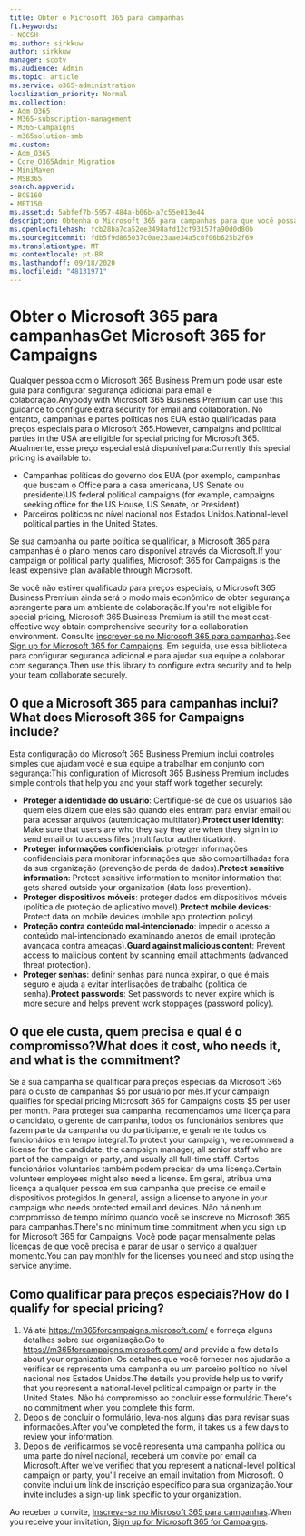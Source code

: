 ```yaml
---
title: Obter o Microsoft 365 para campanhas
f1.keywords:
- NOCSH
ms.author: sirkkuw
author: sirkkuw
manager: scotv
ms.audience: Admin
ms.topic: article
ms.service: o365-administration
localization_priority: Normal
ms.collection:
- Adm_O365
- M365-subscription-management
- M365-Campaigns
- m365solution-smb
ms.custom:
- Adm_O365
- Core_O365Admin_Migration
- MiniMaven
- MSB365
search.appverid:
- BCS160
- MET150
ms.assetid: 5abfef7b-5957-484a-b06b-a7c55e013e44
description: Obtenha o Microsoft 365 para campanhas para que você possa proteger sua campanha contra ameaças cybersecurity a emails, dados e comunicações.
ms.openlocfilehash: fcb28ba7ca52ee3498afd12cf93157fa90d0d80b
ms.sourcegitcommit: fdb5f9d865037c0ae23aae34a5c0f06b625b2f69
ms.translationtype: MT
ms.contentlocale: pt-BR
ms.lasthandoff: 09/18/2020
ms.locfileid: "48131971"
---
```

# <a name="get-microsoft-365-for-campaigns"></a><span data-ttu-id="aee8e-103">Obter o Microsoft 365 para campanhas</span><span class="sxs-lookup"><span data-stu-id="aee8e-103">Get Microsoft 365 for Campaigns</span></span>

<span data-ttu-id="aee8e-104">Qualquer pessoa com o Microsoft 365 Business Premium pode usar este guia para configurar segurança adicional para email e colaboração.</span><span class="sxs-lookup"><span data-stu-id="aee8e-104">Anybody with Microsoft 365 Business Premium can use this guidance to configure extra security for email and collaboration.</span></span> <span data-ttu-id="aee8e-105">No entanto, campanhas e partes políticas nos EUA estão qualificadas para preços especiais para o Microsoft 365.</span><span class="sxs-lookup"><span data-stu-id="aee8e-105">However, campaigns and political parties in the USA are eligible for special pricing for Microsoft 365.</span></span> <span data-ttu-id="aee8e-106">Atualmente, esse preço especial está disponível para:</span><span class="sxs-lookup"><span data-stu-id="aee8e-106">Currently this special pricing is available to:</span></span>
- <span data-ttu-id="aee8e-107">Campanhas políticas do governo dos EUA (por exemplo, campanhas que buscam o Office para a casa americana, US Senate ou presidente)</span><span class="sxs-lookup"><span data-stu-id="aee8e-107">US federal political campaigns (for example, campaigns seeking office for the US House, US Senate, or President)</span></span>
- <span data-ttu-id="aee8e-108">Parceiros políticos no nível nacional nos Estados Unidos.</span><span class="sxs-lookup"><span data-stu-id="aee8e-108">National-level political parties in the United States.</span></span>

<span data-ttu-id="aee8e-109">Se sua campanha ou parte política se qualificar, a Microsoft 365 para campanhas é o plano menos caro disponível através da Microsoft.</span><span class="sxs-lookup"><span data-stu-id="aee8e-109">If your campaign or political party qualifies, Microsoft 365 for Campaigns is the least expensive plan available through Microsoft.</span></span>  

<span data-ttu-id="aee8e-110">Se você não estiver qualificado para preços especiais, o Microsoft 365 Business Premium ainda será o modo mais econômico de obter segurança abrangente para um ambiente de colaboração.</span><span class="sxs-lookup"><span data-stu-id="aee8e-110">If you're not eligible for special pricing, Microsoft 365 Business Premium is still the most cost-effective way obtain comprehensive security for a collaboration environment.</span></span> <span data-ttu-id="aee8e-111">Consulte [inscrever-se no Microsoft 365 para campanhas](m365-campaigns-sign-up.md).</span><span class="sxs-lookup"><span data-stu-id="aee8e-111">See [Sign up for Microsoft 365 for Campaigns](m365-campaigns-sign-up.md).</span></span> <span data-ttu-id="aee8e-112">Em seguida, use essa biblioteca para configurar segurança adicional e para ajudar sua equipe a colaborar com segurança.</span><span class="sxs-lookup"><span data-stu-id="aee8e-112">Then use this library to configure extra security and to help your team collaborate securely.</span></span> 

## <a name="what-does-microsoft-365-for-campaigns-include"></a><span data-ttu-id="aee8e-113">O que a Microsoft 365 para campanhas inclui?</span><span class="sxs-lookup"><span data-stu-id="aee8e-113">What does Microsoft 365 for Campaigns include?</span></span>
<span data-ttu-id="aee8e-114">Esta configuração do Microsoft 365 Business Premium inclui controles simples que ajudam você e sua equipe a trabalhar em conjunto com segurança:</span><span class="sxs-lookup"><span data-stu-id="aee8e-114">This configuration of Microsoft 365 Business Premium includes simple controls that help you and your staff work together securely:</span></span> 
- <span data-ttu-id="aee8e-115">**Proteger a identidade do usuário**: Certifique-se de que os usuários são quem eles dizem que eles são quando eles entram para enviar email ou para acessar arquivos (autenticação multifator).</span><span class="sxs-lookup"><span data-stu-id="aee8e-115">**Protect user identity**: Make sure that users are who they say they are when they sign in to send email or to access files (multifactor authentication).</span></span>
- <span data-ttu-id="aee8e-116">**Proteger informações confidenciais**: proteger informações confidenciais para monitorar informações que são compartilhadas fora da sua organização (prevenção de perda de dados).</span><span class="sxs-lookup"><span data-stu-id="aee8e-116">**Protect sensitive information**: Protect sensitive information to monitor information that gets shared outside your organization (data loss prevention).</span></span>
- <span data-ttu-id="aee8e-117">**Proteger dispositivos móveis**: proteger dados em dispositivos móveis (política de proteção de aplicativo móvel).</span><span class="sxs-lookup"><span data-stu-id="aee8e-117">**Protect mobile devices**: Protect data on mobile devices (mobile app protection policy).</span></span>
- <span data-ttu-id="aee8e-118">**Proteção contra conteúdo mal-intencionado**: impedir o acesso a conteúdo mal-intencionado examinando anexos de email (proteção avançada contra ameaças).</span><span class="sxs-lookup"><span data-stu-id="aee8e-118">**Guard against malicious content**: Prevent access to malicious content by scanning email attachments (advanced threat protection).</span></span>
- <span data-ttu-id="aee8e-119">**Proteger senhas**: definir senhas para nunca expirar, o que é mais seguro e ajuda a evitar interlisações de trabalho (política de senha).</span><span class="sxs-lookup"><span data-stu-id="aee8e-119">**Protect passwords**: Set passwords to never expire which is more secure and helps prevent work stoppages (password policy).</span></span> 


## <a name="what-does-it-cost-who-needs-it-and-what-is-the-commitment"></a><span data-ttu-id="aee8e-120">O que ele custa, quem precisa e qual é o compromisso?</span><span class="sxs-lookup"><span data-stu-id="aee8e-120">What does it cost, who needs it, and what is the commitment?</span></span>
<span data-ttu-id="aee8e-121">Se a sua campanha se qualificar para preços especiais da Microsoft 365 para o custo de campanhas $5 por usuário por mês.</span><span class="sxs-lookup"><span data-stu-id="aee8e-121">If your campaign qualifies for special pricing Microsoft 365 for Campaigns costs $5 per user per month.</span></span> <span data-ttu-id="aee8e-122">Para proteger sua campanha, recomendamos uma licença para o candidato, o gerente de campanha, todos os funcionários seniores que fazem parte da campanha ou do participante, e geralmente todos os funcionários em tempo integral.</span><span class="sxs-lookup"><span data-stu-id="aee8e-122">To protect your campaign, we recommend a license for the candidate, the campaign manager, all senior staff who are part of the campaign or party, and usually all full-time staff.</span></span> <span data-ttu-id="aee8e-123">Certos funcionários voluntários também podem precisar de uma licença.</span><span class="sxs-lookup"><span data-stu-id="aee8e-123">Certain volunteer employees might also need a license.</span></span> <span data-ttu-id="aee8e-124">Em geral, atribua uma licença a qualquer pessoa em sua campanha que precise de email e dispositivos protegidos.</span><span class="sxs-lookup"><span data-stu-id="aee8e-124">In general, assign a license to anyone in your campaign who needs protected email and devices.</span></span>
<span data-ttu-id="aee8e-125">Não há nenhum compromisso de tempo mínimo quando você se inscreve no Microsoft 365 para campanhas.</span><span class="sxs-lookup"><span data-stu-id="aee8e-125">There's no minimum time commitment when you sign up for Microsoft 365 for Campaigns.</span></span> <span data-ttu-id="aee8e-126">Você pode pagar mensalmente pelas licenças de que você precisa e parar de usar o serviço a qualquer momento.</span><span class="sxs-lookup"><span data-stu-id="aee8e-126">You can pay monthly for the licenses you need and stop using the service anytime.</span></span>

## <a name="how-do-i-qualify-for-special-pricing"></a><span data-ttu-id="aee8e-127">Como qualificar para preços especiais?</span><span class="sxs-lookup"><span data-stu-id="aee8e-127">How do I qualify for special pricing?</span></span>

1. <span data-ttu-id="aee8e-128">Vá até https://m365forcampaigns.microsoft.com/ e forneça alguns detalhes sobre sua organização.</span><span class="sxs-lookup"><span data-stu-id="aee8e-128">Go to https://m365forcampaigns.microsoft.com/ and provide a few details about your organization.</span></span> <span data-ttu-id="aee8e-129">Os detalhes que você fornecer nos ajudarão a verificar se representa uma campanha ou um parceiro político no nível nacional nos Estados Unidos.</span><span class="sxs-lookup"><span data-stu-id="aee8e-129">The details you provide help us to verify that you represent a national-level political campaign or party in the United States.</span></span> <span data-ttu-id="aee8e-130">Não há compromisso ao concluir esse formulário.</span><span class="sxs-lookup"><span data-stu-id="aee8e-130">There's no commitment when you complete this form.</span></span> 
2. <span data-ttu-id="aee8e-131">Depois de concluir o formulário, leva-nos alguns dias para revisar suas informações.</span><span class="sxs-lookup"><span data-stu-id="aee8e-131">After you've completed the form, it takes us a few days to review your information.</span></span> 
3. <span data-ttu-id="aee8e-132">Depois de verificarmos se você representa uma campanha política ou uma parte do nível nacional, receberá um convite por email da Microsoft.</span><span class="sxs-lookup"><span data-stu-id="aee8e-132">After we've verified that you represent a national-level political campaign or party, you'll receive an email invitation from Microsoft.</span></span> <span data-ttu-id="aee8e-133">O convite inclui um link de inscrição específico para sua organização.</span><span class="sxs-lookup"><span data-stu-id="aee8e-133">Your invite includes a sign-up link specific to your organization.</span></span> 

<span data-ttu-id="aee8e-134">Ao receber o convite, [Inscreva-se no Microsoft 365 para campanhas](m365-campaigns-sign-up.md).</span><span class="sxs-lookup"><span data-stu-id="aee8e-134">When you receive your invitation, [Sign up for Microsoft 365 for Campaigns](m365-campaigns-sign-up.md).</span></span>


